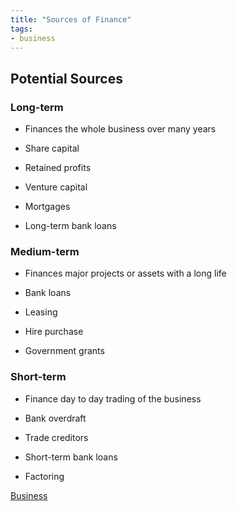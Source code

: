 ```yaml
---
title: "Sources of Finance"
tags:
- business
---
```


## Potential Sources

### Long-term

- Finances the whole business over many years

- Share capital
- Retained profits
- Venture capital
- Mortgages
- Long-term bank loans


### Medium-term

- Finances major projects or assets with a long life

- Bank loans
- Leasing
- Hire purchase
- Government grants

### Short-term

- Finance day to day trading of the business

- Bank overdraft
- Trade creditors
- Short-term bank loans
- Factoring




[Business](/Business)